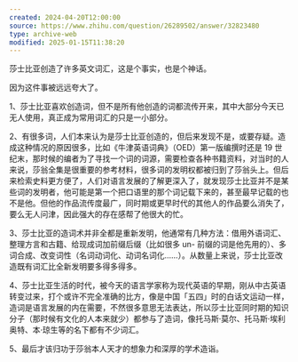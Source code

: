 ```yaml
---
created: 2024-04-20T12:00:00
source: https://www.zhihu.com/question/26289502/answer/32823480
type: archive-web
modified: 2025-01-15T11:38:20
---
```


莎士比亚创造了许多英文词汇，这是个事实，也是个神话。

因为这件事被远远夸大了。

1、莎士比亚喜欢创造词，但不是所有他创造的词都流传开来，其中大部分今天已无人使用，真正成为常用词汇的只是一小部分。

2、有很多词，人们本来认为是莎士比亚创造的，但后来发现不是，或要存疑。造成这种情况的原因很多，比如《牛津英语词典》（OED）第一版编撰时还是 19 世纪末，那时候的编者为了寻找一个词的词源，需要检查各种书籍资料，对当时的人来说，莎翁全集是很重要的参考材料，很多词的发明权都被归到了莎翁头上。但后来检索史料更方便了，人们对语言发展的了解更深入了，就发现莎士比亚并不是某些词的发明者，他可能是第一个把口语里的那个词记载下来的，甚至最早记载的也不是他。但他的作品流传度最广，同时期或更早时代的其他人的作品要么消失了，要么无人问津，因此强大的存在感帮了他很大的忙。

3、莎士比亚的造词术并非全都是重新发明，他通常有几种方法：借用外语词汇、整理方言和古籍、给现成词加前缀后缀（比如很多 un- 前缀的词是他先用的）、多词合成、改变词性（名词动词化、动词名词化……）。从数量上来说，莎士比亚改造既有词汇比全新发明要多得多得多。

4、莎士比亚生活的时代，被今天的语言学家称为现代英语的早期，刚从中古英语转变过来，打个或许不完全准确的比方，像是中国「五四」时的白话文运动一样，造词是语言发展的内在需要，不然很多意思无法表达，所以莎士比亚同时期的知识分子（那时候有文化的人本来就少）都参与了造词，像托马斯·莫尔、托马斯·埃利奥特、本·琼生等的名下都有不少词汇。

5、最后才该归功于莎翁本人天才的想象力和深厚的学术造诣。
